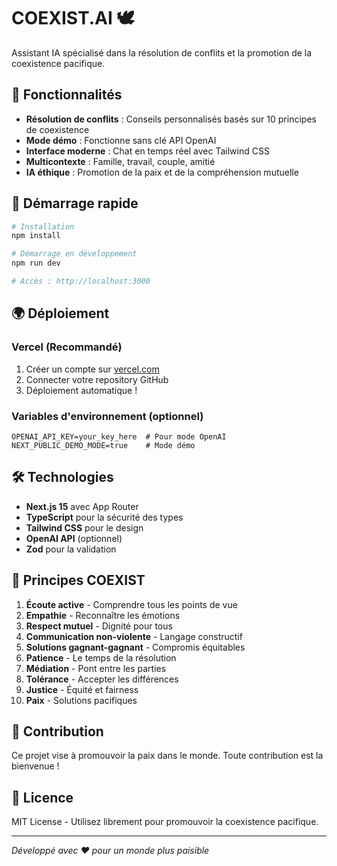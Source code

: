 # COEXIST.AI 🕊️

Assistant IA spécialisé dans la résolution de conflits et la promotion de la coexistence pacifique.

## 🌟 Fonctionnalités

- **Résolution de conflits** : Conseils personnalisés basés sur 10 principes de coexistence
- **Mode démo** : Fonctionne sans clé API OpenAI
- **Interface moderne** : Chat en temps réel avec Tailwind CSS
- **Multicontexte** : Famille, travail, couple, amitié
- **IA éthique** : Promotion de la paix et de la compréhension mutuelle

## 🚀 Démarrage rapide

```bash
# Installation
npm install

# Démarrage en développement
npm run dev

# Accès : http://localhost:3000
```

## 🌍 Déploiement

### Vercel (Recommandé)
1. Créer un compte sur [vercel.com](https://vercel.com)
2. Connecter votre repository GitHub
3. Déploiement automatique !

### Variables d'environnement (optionnel)
```env
OPENAI_API_KEY=your_key_here  # Pour mode OpenAI
NEXT_PUBLIC_DEMO_MODE=true    # Mode démo
```

## 🛠️ Technologies

- **Next.js 15** avec App Router
- **TypeScript** pour la sécurité des types
- **Tailwind CSS** pour le design
- **OpenAI API** (optionnel)
- **Zod** pour la validation

## 📖 Principes COEXIST

1. **Écoute active** - Comprendre tous les points de vue
2. **Empathie** - Reconnaître les émotions
3. **Respect mutuel** - Dignité pour tous
4. **Communication non-violente** - Langage constructif
5. **Solutions gagnant-gagnant** - Compromis équitables
6. **Patience** - Le temps de la résolution
7. **Médiation** - Pont entre les parties
8. **Tolérance** - Accepter les différences
9. **Justice** - Équité et fairness
10. **Paix** - Solutions pacifiques

## 🤝 Contribution

Ce projet vise à promouvoir la paix dans le monde. Toute contribution est la bienvenue !

## 📄 Licence

MIT License - Utilisez librement pour promouvoir la coexistence pacifique.

---

*Développé avec ❤️ pour un monde plus paisible*
